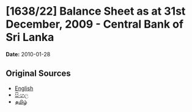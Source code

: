 # [1638/22] Balance Sheet as at 31st December, 2009 - Central Bank of Sri Lanka

**Date:** 2010-01-28

## Original Sources

- [English](https://documents.gov.lk/view/extra-gazettes/2010/1/1638-22_E.pdf)
- [සිංහල](https://documents.gov.lk/view/extra-gazettes/2010/1/1638-22_S.pdf)
- [தமிழ்](https://documents.gov.lk/view/extra-gazettes/2010/1/1638-22_T.pdf)
